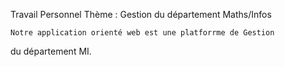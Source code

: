 Travail Personnel Thème : Gestion du département Maths/Infos

	Notre application orienté web est une platforrme de Gestion 
du département MI.
